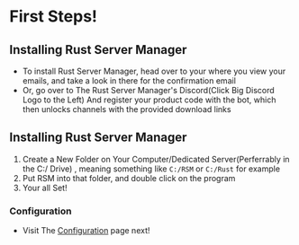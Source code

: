 # First Steps!
## Installing Rust Server Manager
- To install Rust Server Manager, head over to your where you view your emails, and take a look in there for the confirmation email
- Or, go over to The Rust Server Manager's Discord(Click Big Discord Logo to the Left) <!--[<img src="https://cdn.discordapp.com/icons/473921792759562261/1dd1cf554109faf5423e62bdda4ea187.png" width="23" height="23">](https://discord.gg/Gmtm8Bqgqv)--> And register your product code with the bot, which then unlocks channels with the provided download links

## Installing Rust Server Manager

1. Create a New Folder on Your Computer/Dedicated Server(Perferrably in the C:/ Drive) , meaning something like `C:/RSM` or `C:/Rust` for example
2. Put RSM into that folder, and double click on the program
3. Your all Set!

### Configuration

- Visit The [Configuration](<a href="https://graveplayz.github.io/rsmwiki/configuration" target="_blank">) page next!
